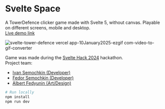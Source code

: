 # Svelte Space

A TowerDefence clicker game made with Svelte 5, without canvas. Playable on different screens, mobile and desktop.  
[Live demo link](https://svelte-tower-defence.vercel.app/)  

![svelte-tower-defence vercel app-10January2025-ezgif com-video-to-gif-converter](https://github.com/user-attachments/assets/3083899b-50a0-482d-9878-f2bb880ccb9a)


Game was made during the [Svelte Hack 2024](https://hack.sveltesociety.dev/2024) hackathon.  
Project team:

- [Ivan Semochkin (Developer)](https://github.com/baterson)
- [Fedor Semochkin (Developer)](https://github.com/Fedorse)
- [Albert Fedyunin (Art/Design)](https://artstation.com/kunglaohat)

```bash
# Run locally
npm install
npm run dev
```
